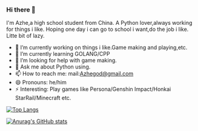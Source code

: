 ### Hi there 👋
I'm Azhe,a high school student from China.
A Python lover,always working for things i like.
Hoping one day i can go to school i want,do the job i like.
Litte bit of lazy.

- 🔭 I’m currently working on things i like.Game making and playing,etc.
- 🌱 I’m currently learning GOLANG/CPP
- 🤔 I’m looking for help with game making.
- 💬 Ask me about Python using.
- 📫 How to reach me: mail:Azhegod@gmail.com
- 😄 Pronouns: he/him
- ⚡ Interesting: Play games like Persona/Genshin Impact/Honkai StarRail/Minecraft etc.

[![Top Langs](https://github-readme-stats.vercel.app/api/top-langs/?username=azheea)](https://github.com/anuraghazra/github-readme-stats)


[![Anurag's GitHub stats](https://github-readme-stats.vercel.app/api?username=azheea)](https://github.com/anuraghazra/github-readme-stats)

